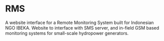 RMS
===

A website interface for a Remote Monitoring System built for Indonesian NGO IBEKA. Website to interface with SMS server, and in-field GSM based monitoring systems for small-scale hydropower generators.
